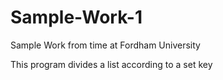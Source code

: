 # Sample-Work-1
Sample Work from time at Fordham University

This program divides a list according to a set key
